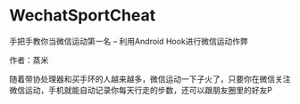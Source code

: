 # WechatSportCheat

手把手教你当微信运动第一名 – 利用Android Hook进行微信运动作弊

作者：蒸米

随着带协处理器和买手环的人越来越多，微信运动一下子火了，只要你在微信关注微信运动，手机就能自动记录你每天行走的步数，还可以跟朋友圈里的好友P

